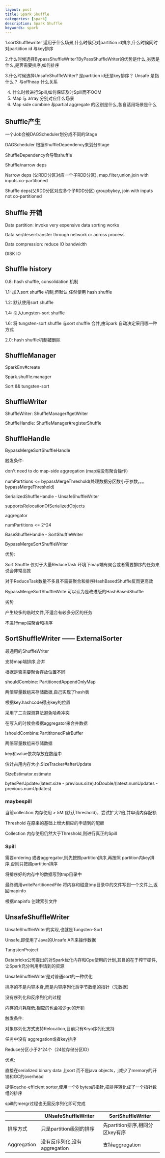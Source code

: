 ```yaml
---
layout: post
title: Spark Shuffle
categories: [spark]
description: Spark Shuffle
keywords: spark
---
```




1.sortShufflewriter 适用于什么场景,什么时候只对partition id排序,什么时候同时对partiition id 与key排序

2.什么时候选择BypassShuffleWriter?ByPassShuffleWriter的优势是什么,劣势是什么,是否需要排序,如何排序

3.什么时候选择UnsafeShuffleWriter? 是partition id还是key排序？ Unsafe 是指什么？ 与offheap 什么关系



4. 什么时候进行Spill,如何保证及时Spill而不OOM
5. Map 与 array 分别对应什么场景
6. Map side combine 与partial aggregate 的区别是什么,各自适用场景是什么

## Shuffle产生

一个Job会被DAGScheduler划分成不同的Stage

DAGScheduler 根据ShuffleDependency来划分Stage

ShuffleDependency会导致shuffle



Shuffle/narrow deps

Narrow deps (父RDD分区对应一个子RDD分区), map.filter,union,join with inputs co-partitioned

Shuffle deps(父RDD分区对应多个子RDD分区) groupbykey, join with inputs not co-partitioned



## Shuffle 开销

Data partition: invoke very expensive data sorting works

Data ser/deser:transfer through network or across process

Data compression: reduce IO bandwidth

DISK IO

## Shuffle history

0.8: hash shuffle,  consolidation 机制

1.1: 加入sort shuffle 机制,但默认 任然使用 hash shuffle

1.2: 默认使用sort shuffle

1.4: 引入tungsten-sort shuffle

1.6: 将 tungsten-sort shuffle 与sort shuffle 合并,由Spark 自动决定采用哪一种方式

2.0: hash shuffle机制被删除



## ShuffleManager

SparkEnv#create

Spark.shuffle.manager

Sort && tungsten-sort

## ShuffleWriter

ShuffleWriter: ShuffleManager#getWriter

ShuffleHandle: ShuffleManager#registerShuffle



## ShuffleHandle

BypassMergeSortShuffleHandle 

触发条件:

   don't need to do map-side aggregation (map端没有聚合操作)

   numPartitions <= bypassMergeThreshold(处理数据分区数小于参数。。。bypassMergeThreshold)

SerializedShuffleHandle - UnsafeShuffleWriter

 supportsRelocationOfSerializedObjects

 aggregator

numPartitions <= 2^24

BaseShuffleHandle - SortShuffleWriter



BypassMergeSortShuffleWriter

优势:

Sort Shuffle 仅对于大量ReduceTask 环境下map端有聚合或者需要排序的任务来说会非常高效

对于ReduceTask数量不多且不需要聚合和排序HashBasedShuffle反而更高效

BypassMergeSortShuffleWrite 可以认为是改进版的HashBasedShuffle

劣势

产生较多的临时文件,不适合有较多分区的任务

不进行map端聚合和排序



## SortShuffleWriter  —— ExternalSorter

最通用的ShuffleWriter

支持map端排序,合并

根据是否需要聚合存放位置不同

shouldCombine: PartitionedAppendOnlyMap

两倍容量数组来存储数据,自己实现了hash表

根据key.hashcode得出key的位置

采用了二次探测算法避免哈希冲突

在写入的时候会根据aggregator来合并数据

!shouldCombine:PartititonedPairBuffer

两倍容量数组来存储数据

key和value依次存放在数组中

估计占用内存大小:SizeTracker#afterUpdate

SizeEstimator.estimate

bytesPerUpdate:(latest.size - previous.size).toDouble/(latest.numUpdates - previous.numUpdates)



### maybespill

当前collection 内存使用 > 5M (默认Threshold)，尝试扩大2倍,并申请内存配额

Threshold 在原来的基础上增大相应的申请到的配额

Collection 内存使用仍然大于Threshold,则进行真正的Spill

### Spill

需要ordering 或者aggregator,则先按照partition排序,再按照 partition内key排序,否则只按照partition排序

将排序好的内存中的数据写到tmp目录中

最终调用writePartitionedFile 将内存和磁盘tmp目录中的文件写到一个文件上,返回mapinfo

根据mapinfo 创建索引文件

## UnsafeShuffleWriter

UnsafeShuffleWriter的实现,也就是Tungsten-Sort

Unsafe,即使用了Java的Unsafe API来操作数据

TungstenProject

Databricks公司提出的对Spark优化内存和Cpu使用的计划,其目的在于榨干硬件,让Spark充分利用申请到的资源

UnsafeShuffleWriter是对普通sort的一种优化

排序的不是内容本身,而是内容序列化后字节数组的指针（元数据）

没有序列化和反序列化的过程

内存的消耗降低,相应的也会减少gc的开销

触发条件:

对象序列化方式支持Relocation,目前只有Kryo序列化支持

任务中没有 aggregation或者key排序

Reduce分区小于2^24个（24位存储分区ID）

优点:

直接在serialized binary data 上sort 而不是java objects，j减少了memory的开销和GC的overhead

提供cache-efficient sorter,使用一个8 bytes的指针,把排序转化成了一个指针数组的排序

spill的mergr过程也无需反序列化即可完成

|             | UNsafeShuffleWriter          | SortShuffleWriter               |
| ----------- | ---------------------------- | ------------------------------- |
| 排序方式    | 只是partition级别的排序      | 先partition排序,相同分区key有序 |
| Aggregation | 没有反序列化,没有aggregation | 支持aggregation                 |


